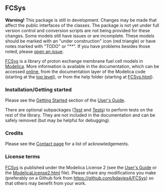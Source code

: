 FCSys
-----
**Warning!**  This package is still in development.  Changes may be made that
affect the public interfaces of the classes.  The package is not yet under full
version control and conversion scripts are not being provided for these
changes.  Some models still have issues or are incomplete.  These models should
be marked with an "under construction" icon (red triangle) or have notes marked
with "TODO" or "**".  If you have problems besides those noted, please
[open an issue](https://github.com/kdavies4/FCSys/issues/new).

[FCSys] is a library of proton exchange membrane fuel cell models in
[Modelica](https://www.modelica.org/).  More information is available in the
documentation, which can be accessed [online](http://kdavies4.github.com/FCSys),
from the documentation layer of the Modelica code (starting at the
[top level](package.mo)), or from the help folder (starting at
[FCSys.html](help/FCSys.html)).

### Installation/Getting started

Please see the
[Getting Started](http://kdavies4.github.io/FCSys/FCSys_UsersGuide.html#FCSys.UsersGuide.GettingStarted)
section of the
[User's Guide](http://kdavies4.github.com/FCSys/FCSys_UsersGuide.html).

There are optional subpackages ([Test](Test.mo) and [Tests](Tests.mo)) to
perform tests on the rest of the library.  They are not included in the
documentation and can be safely removed (but may be helpful for debugging).

### Credits

Please see the
[Contact page](http://kdavies4.github.io/FCSys/FCSys_UsersGuide.html#FCSys.UsersGuide.Contact)
for a list of acknowledgements.

### License terms

[FCSys] is published under the Modelica License 2 (see the
[User's Guide](http://kdavies4.github.com/FCSys/FCSys_UsersGuide.html#FCSys.UsersGuide.ModelicaLicense2)
or the [ModelicaLicense2.html](resources/documentation/ModelicaLicense2.html)
file).
Please share any modifications you make (preferably on a Github fork from
https://github.com/kdavies4/FCSys) so that others may benefit from your work.

[FCSys]: http://kdavies4.github.io/FCSys/
